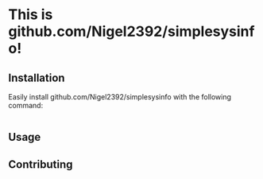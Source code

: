 # This is github.com/Nigel2392/simplesysinfo!

## Installation
Easily install github.com/Nigel2392/simplesysinfo with the following command:
```

```

## Usage

## Contributing
